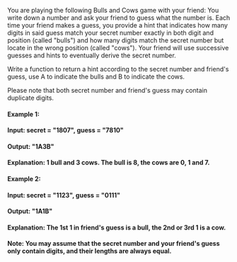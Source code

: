 You are playing the following Bulls and Cows game with your friend: You write down a number and ask your friend to guess what the number is. Each time your friend makes a guess, you provide a hint that indicates how many digits in said guess match your secret number exactly in both digit and position (called "bulls") and how many digits match the secret number but locate in the wrong position (called "cows"). Your friend will use successive guesses and hints to eventually derive the secret number.

Write a function to return a hint according to the secret number and friend's guess, use A to indicate the bulls and B to indicate the cows. 

Please note that both secret number and friend's guess may contain duplicate digits.

#### Example 1:

#### Input: secret = "1807", guess = "7810"

#### Output: "1A3B"

#### Explanation: 1 bull and 3 cows. The bull is 8, the cows are 0, 1 and 7.
#### Example 2:

#### Input: secret = "1123", guess = "0111"

#### Output: "1A1B"

#### Explanation: The 1st 1 in friend's guess is a bull, the 2nd or 3rd 1 is a cow.
#### Note: You may assume that the secret number and your friend's guess only contain digits, and their lengths are always equal.
